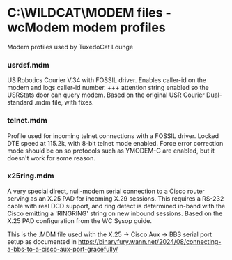 # C:\WILDCAT\MODEM files - wcModem modem profiles

Modem profiles used by TuxedoCat Lounge

### usrdsf.mdm

US Robotics Courier V.34 with FOSSIL driver. Enables caller-id on the modem and logs caller-id number.
+++ attention string enabled so the USRStats door can query modem.
Based on the original USR Courier Dual-standard .mdm file, with fixes.

### telnet.mdm

Profile used for incoming telnet connections with a FOSSIL driver. Locked DTE speed at 115.2k, with
8-bit telnet mode enabled. Force error correction mode should be on so protocols such as YMODEM-G
are enabled, but it doesn't work for some reason.

### x25ring.mdm

A very special direct, null-modem serial connection to a Cisco router serving as an X.25 PAD for
incoming X.29 sessions. This requires a RS-232 cable with real DCD support, and ring detect is
determined in-band with the Cisco emitting a 'RINGRING' string on new inbound sessions.
Based on the X.25 PAD configuration from the WC Sysop guide. 

This is the .MDM file used with the X.25 -> Cisco Aux -> BBS serial port setup as documented in
https://binaryfury.wann.net/2024/08/connecting-a-bbs-to-a-cisco-aux-port-gracefully/
